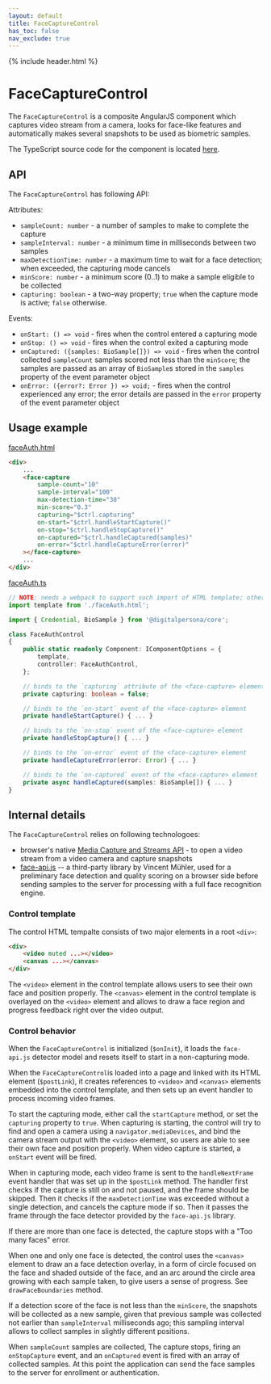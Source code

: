 ```yaml
---
layout: default
title: FaceCaptureControl
has_toc: false
nav_exclude: true
---
```

{% include header.html %}  

# FaceCaptureControl

The `FaceCaptureControl` is a composite AngularJS component which captures video
stream from a camera, looks for face-like features and automatically makes several
snapshots to be used as biometric samples.

The TypeScript source code for the component is located [here]({{site.url}}/{{site.data.lib.repo}}/tree/master/src/application/components/faceCapture).

## API

The `FaceCaptureControl` has following API:

Attributes:
* `sampleCount: number`       - a number of samples to make to complete the capture
* `sampleInterval: number`    - a minimum time in milliseconds between two samples
* `maxDetectionTime: number`  - a maximum time to wait for a face detection; when exceeded, the capturing mode cancels
* `minScore: number`          - a minimum score (0..1) to make a sample eligible to be collected
* `capturing: boolean`        - a two-way property; `true` when the capture mode is active; `false` otherwise.
    
Events:
* `onStart: () => void`                           - fires when the control entered a capturing mode
* `onStop: () => void`                            - fires when the control exited a capturing mode
* `onCaptured: ({samples: BioSample[]}) => void`  - fires when the control collected `sampleCount` samples scored not less than the `minScore`; the samples are passed as an array of `BioSample`s stored in the `samples` property of the event parameter object
* `onError: ({error?: Error }) => void;`          - fires when the control experienced any error; the error details are passed in the `error` property of the event parameter object

## Usage example

[faceAuth.html]({{site.url}}/{{site.data.lib.repo}}/tree/master/src/application/components/faceCapture)
```html
<div>
    ...
    <face-capture
        sample-count="10"
        sample-interval="100"
        max-detection-time="30"
        min-score="0.3"
        capturing="$ctrl.capturing"
        on-start="$ctrl.handleStartCapture()"
        on-stop="$ctrl.handleStopCapture()"
        on-captured="$ctrl.handleCaptured(samples)"
        on-error="$ctrl.handleCaptureError(error)"
    ></face-capture>
    ...
</div>
```

[faceAuth.ts]({{site.url}}/{{site.data.lib.repo}}/tree/master/src/application/components/faceCapture/faceCapture.ts)
```ts
// NOTE: needs a webpack to support such import of HTML template; otherwise use inline template or any other means
import template from './faceAuth.html';

import { Credential, BioSample } from '@digitalpersona/core';

class FaceAuthControl
{
    public static readonly Component: IComponentOptions = {
        template,
        controller: FaceAuthControl,
    };

    // binds to the `capturing` attribute of the <face-capture> element
    private capturing: boolean = false;

    // binds to the `on-start` event of the <face-capture> element
    private handleStartCapture() { ... }

    // binds to the `on-stop` event of the <face-capture> element
    private handleStopCapture() { ... }

    // binds to the `on-error` event of the <face-capture> element
    private handleCaptureError(error: Error) { ... }

    // binds to the `on-captured` event of the <face-capture> element
    private async handleCaptured(samples: BioSample[]) { ... }
}
```

## Internal details

The `FaceCaptureControl` relies on following technologoes:

* browser's native [Media Capture and Streams API](https://developer.mozilla.org/en-US/docs/Web/API/Media_Capture_and_Streams_API) - to open a video stream from a video camera and capture snapshots
* [face-api.js](https://github.com/justadudewhohacks/face-api.js/) -- a third-party
library by Vincent Mühler, used for a preliminary face detection and quality scoring
on a browser side before sending samples to the server for processing with a full
face recognition engine.

### Control template

The control HTML tempalte consists of two major elements in a root `<div>`:

```html
<div>
    <video muted ...></video>
    <canvas ...></canvas>
</div>
```

The `<video>` element in the control template allows users to see their own face and position properly. The `<canvas>` element in the control template is overlayed on the `<video>` element and allows to draw a face region and progress feedback right over the video output.

### Control behavior

When the `FaceCaptureControl` is initialized (`$onInit`), it loads the `face-api.js` detector model and resets itself to start in a non-capturing mode.

When the `FaceCaptureControl`is loaded into a page and linked with its HTML element (`$postLink`), it creates references to `<video>` and `<canvas>` elements embedded
into the control template, and then sets up an event handler to process incoming video frames.

To start the capturing mode, either call the `startCapture` method, or set the `capturing` property to `true`. When capturing is starting, the control will try to find and open a camera using a `navigator.mediaDevices`, and bind the camera stream output with the `<video>` element, so users are able to see their own face and position properly. When video capture is started, a `onStart` event will be fired.

When in capturing mode, each video frame is sent to the `handleNextFrame` event handler
that was set up in the `$postLink` method. The handler first checks if the capture
is still on and not paused, and the frame should be skipped. Then it checks if
the `maxDetectionTime` was exceeded without a single detection, and cancels the capture mode if so. Then it passes the frame through the face detector provided by the `face-api.js` library. 

If there are more than one face is detected, the capture stops with a "Too many faces" error.

When one and only one face is detected, the control uses the `<canvas>` element to draw
an a face detection overlay, in a form of circle focused on the face and
shaded outside of the face, and an arc around the circle area growing with each sample taken, to give users a sense of progress. See `drawFaceBoundaries` method.

If a detection score of the face is not less than the `minScore`, the snapshots will be collected as a new sample, given that previous sample was collected not earlier than `sampleInterval` milliseconds ago; this sampling interval allows to collect samples in slightly different positions.

When `sampleCount` samples are collected, The capture stops, firing an `onStopCapture` event, and an `onCaptured` event is fired with an array of collected samples. At this
point the application can send the face samples to the server for enrollment or authentication.
